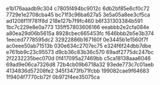 e1b176aaadb9c304
c7805f494bc9012c
6db2bf85e6cf0c72
7729e1e2708cba45
bc71f3c96ba627a5
3e5a05a8ee3cf5ca
ad1208f11f781f8d
218e127b7f9fc460
b6f331303384b591
1bc7c229e8e0a773
135ff57803606166
eeabbb2e2cfa084e
a80ea29d06b5615a
8928cbec665453fc
f646bbb2b5e3b374
1eeced7778595dc2
32922886b167160f
0e3445b1e1560f7f
ac0eee50ab71513b
030e634c2707ec75
e324f6f24dbb7dbe
e761bb9c23c95573
d9cb36c83b36c570
69adf2775dc247bc
2f2232235bec070d
0f417095a27469bb
c5ca18138aaa6046
69ad9e06ca7326d8
72b4cb09b6718a32
93ede773c7c01aeb
4134836d57208fe2
345f3473fb71fcbb
199082cae9f64683
1f9404f7770cb72f
0b972f4ee35075ca
